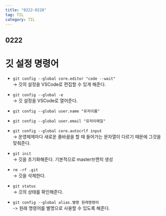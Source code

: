 ```yaml
---
title: "0222-0228"
tag: TIL
category: TIL
---
```

## 0222
# 깃 설정 명령어

* `git config --global core.editor "code --wait"`  
 -> 깃의 설정을 VSCode로 편집할 수 있게 해준다.
* `git config --global -e`  
-> 깃 설정을 VSCode로 열어준다.

* `git config --global user.name "유저이름"`
* `git config --global user.email "유저이메일"`

* `git config --global core.autocrlf input`  
-> 운영체제마다 새로운 줄바꿈을 할 때 들어가는 문자열이 다르기 때문에 그것을 맞춰준다.

* `git init`  
-> 깃을 초기화해준다. 기본적으로 master브랜치 생성
* `rm -rf .git`  
-> 깃을 삭제한다.
* `git status`  
-> 깃의 상태를 확인해준다.
* `git config --global alias.별명 원래명령어`  
-> 원래 명령어를 별명으로 사용할 수 있도록 해준다.